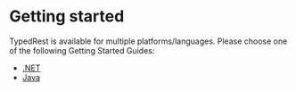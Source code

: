 # Getting started

TypedRest is available for multiple platforms/languages. Please choose one of the following Getting Started Guides:

- [.NET](dotnet.md)
- [Java](java.md)
